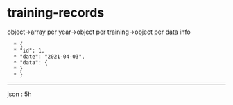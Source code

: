 # training-records

object->array per year->object per training->object per data info

      * {
      * "id": 1,
      * "date": "2021-04-03",
      * "data": {
      * }
      * }



--------------

json : 5h

